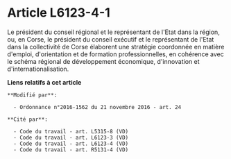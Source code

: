 # Article L6123-4-1

Le président du conseil régional et le représentant de l'Etat dans la région, ou, en Corse, le président du conseil exécutif
et le représentant de l'Etat dans la collectivité de Corse élaborent une stratégie coordonnée en matière d'emploi,
d'orientation et de formation professionnelles, en cohérence avec le schéma régional de développement économique,
d'innovation et d'internationalisation.

**Liens relatifs à cet article**

	**Modifié par**:

	  - Ordonnance n°2016-1562 du 21 novembre 2016 - art. 24

	**Cité par**:

	  - Code du travail - art. L5315-8 (VD)
	  - Code du travail - art. L6123-3 (VD)
	  - Code du travail - art. L6123-4 (VD)
	  - Code du travail - art. R5131-4 (VD)
